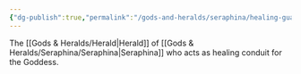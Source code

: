 ```yaml
---
{"dg-publish":true,"permalink":"/gods-and-heralds/seraphina/healing-guardian/","updated":"2025-03-01T21:15:44.401+00:00"}
---
```


The [[Gods & Heralds/Herald\|Herald]] of [[Gods & Heralds/Seraphina/Seraphina\|Seraphina]] who acts as healing conduit for the Goddess. 